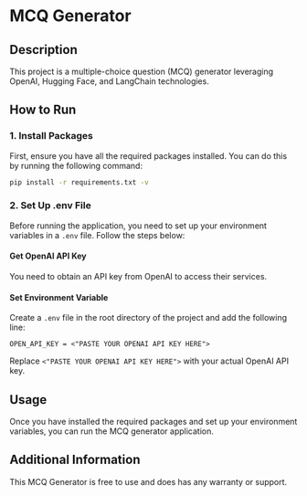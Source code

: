 # MCQ Generator

## Description
This project is a multiple-choice question (MCQ) generator leveraging OpenAI, Hugging Face, and LangChain technologies.

## How to Run
### 1. Install Packages
First, ensure you have all the required packages installed. You can do this by running the following command:

```bash
pip install -r requirements.txt -v
```

### 2. Set Up .env File
Before running the application, you need to set up your environment variables in a `.env` file. Follow the steps below:

#### Get OpenAI API Key
You need to obtain an API key from OpenAI to access their services.

#### Set Environment Variable
Create a `.env` file in the root directory of the project and add the following line:

```
OPEN_API_KEY = <"PASTE YOUR OPENAI API KEY HERE">
```

Replace `<"PASTE YOUR OPENAI API KEY HERE">` with your actual OpenAI API key.

## Usage
Once you have installed the required packages and set up your environment variables, you can run the MCQ generator application.

## Additional Information
This MCQ Generator is free to use and does has any warranty or support.
